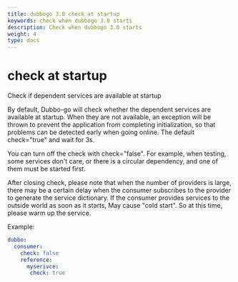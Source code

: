 ```yaml
---
title: dubbogo 3.0 check at startup
keywords: check when dubbogo 3.0 starts
description: Check when dubbogo 3.0 starts
weight: 4
type: docs
---
```


# check at startup

Check if dependent services are available at startup

By default, Dubbo-go will check whether the dependent services are available at startup. When they are not available, an exception will be thrown to prevent the application from completing initialization, so that problems can be detected early when going online. The default check="true" and wait for 3s.

You can turn off the check with check="false". For example, when testing, some services don't care, or there is a circular dependency, and one of them must be started first.

After closing check, please note that when the number of providers is large, there may be a certain delay when the consumer subscribes to the provider to generate the service dictionary. If the consumer provides services to the outside world as soon as it starts,
May cause "cold start". So at this time, please warm up the service.

Example:

```yaml
dubbo:
  consumer:
    check: false
    reference:
      myserivce:
       check: true
```